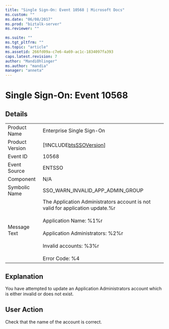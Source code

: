 ```yaml
---
title: "Single Sign-On: Event 10568 | Microsoft Docs"
ms.custom: ""
ms.date: "06/08/2017"
ms.prod: "biztalk-server"
ms.reviewer: ""

ms.suite: ""
ms.tgt_pltfrm: ""
ms.topic: "article"
ms.assetid: 266fd09a-c7e6-4a69-ac1c-1834097fa393
caps.latest.revision: 7
author: "MandiOhlinger"
ms.author: "mandia"
manager: "anneta"
---
```

# Single Sign-On: Event 10568
## Details  
  
|||  
|-|-|  
|Product Name|Enterprise Single Sign-On|  
|Product Version|[!INCLUDE[btsSSOVersion](../includes/btsssoversion-md.md)]|  
|Event ID|10568|  
|Event Source|ENTSSO|  
|Component|N/A|  
|Symbolic Name|SSO_WARN_INVALID_APP_ADMIN_GROUP|  
|Message Text|The Application Administrators account is not valid for application update.%r<br /><br /> Application Name: %1%r<br /><br /> Application Administrators: %2%r<br /><br /> Invalid accounts: %3%r<br /><br /> Error Code: %4|  
  
## Explanation  
 You have attempted to update an Application Administrators account which is either invalid or does not exist.  
  
## User Action  
 Check that the name of the account is correct.